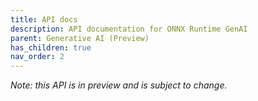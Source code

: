 ```yaml
---
title: API docs
description: API documentation for ONNX Runtime GenAI
parent: Generative AI (Preview)
has_children: true
nav_order: 2
---
```


_Note: this API is in preview and is subject to change._
